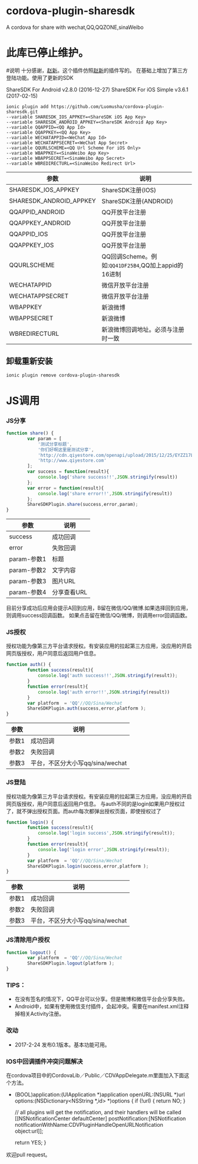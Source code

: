 # cordova-plugin-sharesdk
A cordova for share with wechat,QQ,QQZONE,sinaWeibo

# 此库已停止维护。

#说明
十分感谢，[赵新](https://github.com/raistlinzx)。这个插件仿照[赵新](https://github.com/raistlinzx/cordova-plugin-sharesdk)的插件写的。
在基础上增加了第三方登陆功能。使用了更新的SDK

ShareSDK For Android v2.8.0 (2016-12-27)
ShareSDK For iOS Simple v3.6.1 (2017-02-15)
```
ionic plugin add https://github.com/Luomusha/cordova-plugin-sharesdk.git 
--variable SHARESDK_IOS_APPKEY=<ShareSDK iOS App Key> 
--variable SHARESDK_ANDROID_APPKEY=<ShareSDK Android App Key> 
--variable QQAPPID=<QQ App Id> 
--variable QQAPPKEY=<QQ App Key> 
--variable WECHATAPPID=<WeChat App Id> 
--variable WECHATAPPSECRET=<WeChat App Secret> 
--variable QQURLSCHEME=<QQ Url Scheme For iOS Only> 
--variable WBAPPKEY=<SinaWeibo App Key> 
--variable WBAPPSECRET=<SinaWeibo App Secret> 
--variable WBREDIRECTURL=<SinaWeibo Redirect Url>
```

|参数                         |说明                                 |
|-----------------------------|-------------------------------------|
|SHARESDK_IOS_APPKEY          |ShareSDK注册(IOS)                    |
|SHARESDK_ANDROID_APPKEY      |ShareSDK注册(ANDROID)                |
|QQAPPID_ANDROID              |QQ开放平台注册                       |
|QQAPPKEY_ANDROID             |QQ开放平台注册                       |
|QQAPPID_IOS                  |QQ开放平台注册                       |
|QQAPPKEY_IOS                 |QQ开放平台注册                                          |
|QQURLSCHEME                  |QQ回调Scheme。例如:`QQ41DF25B4`,QQ加上appid的16进制     |
|WECHATAPPID                  |微信开放平台注册                     |
|WECHATAPPSECRET              |微信开放平台注册                     |
|WBAPPKEY                     |新浪微博                             |
|WBAPPSECRET                  |新浪微博                             |
|WBREDIRECTURL                |新浪微博回调地址。必须与注册时一致   |

## 卸载重新安装

```sh
ionic plugin remove cordova-plugin-sharesdk
```


# JS调用
### JS分享
```js
function share() {
        var param = [
            '测试分享标题',
            '你们好啊这里是测试分享',
            'http://cdn.qiyestore.com/openapi/upload/2015/12/25/EYZZ17L785.png',
            'http://www.qiyestore.com'
        ];
        var success = function(result){
            console.log('share success!!',JSON.stringify(result))
        };
        var error = function(result){
            console.log('share error!!',JSON.stringify(result))
        };
	    ShareSDKPlugin.share(success,error,param);
}
```
|参数|说明|
|---|---|
|success|成功回调|
|error|失败回调|
|param-参数1|标题|
|param-参数2|文字内容|
|param-参数3|图片URL|
|param-参数4|分享查看URL|

目前分享成功后应用会提示A回到应用，B留在微信/QQ/微博.如果选择回到应用，则调用success回调函数。
如果点击留在微信/QQ/微博，则调用error回调函数。


### JS授权
授权功能为像第三方平台请求授权。有安装应用的拉起第三方应用，没应用的开启网页版授权，用户同意后返回用户信息。
```js
function auth() {
        function success(result){
            console.log('auth success!!',JSON.stringify(result));
        }
        function error(result){
            console.log('auth error!!',JSON.stringify(result))
        }
        var platform  = 'QQ'//QQ/Sina/Wechat
        ShareSDKPlugin.auth(success,error,platform );
}

```
|参数|说明|
|---|---|
|参数1|成功回调|
|参数2|失败回调|
|参数3|平台，不区分大小写qq/sina/wechat|
### JS登陆

授权功能为像第三方平台请求授权。有安装应用的拉起第三方应用，没应用的开启网页版授权，用户同意后返回用户信息。
与auth不同的是login如果用户授权过了，就不弹出授权页面。而auth每次都弹出授权页面，即使授权过了
```js
function login() {
        function success(result){
            console.log('login success',JSON.stringify(result));
        }
        function error(result){
            console.log('login error',JSON.stringify(result));
        }
        var platform  = 'QQ'//QQ/Sina/Wechat
        ShareSDKPlugin.login(success,error,platform );
}
```
|参数|说明|
|---|---|
|参数1|成功回调|
|参数2|失败回调|
|参数3|平台，不区分大小写qq/sina/wechat|



### JS清除用户授权

```js
function logout() {
        var platform  = 'QQ'//QQ/Sina/Wechat
        ShareSDKPlugin.logout(platform );
}
```



### TIPS：
 - 在没有签名的情况下，QQ平台可以分享。但是微博和微信平台会分享失败。
 - Android中，如果有使用微信支付插件，会起冲突。需要在manifest.xml注释掉相关Activity注册。

### 改动
 - 2017-2-24 发布0.1版本。基本功能可用。

### IOS中回调插件冲突问题解决
在cordova项目中的CordovaLib／Public／CDVAppDelegate.m里面加入下面这个方法。

- (BOOL)application:(UIApplication *)application
openURL:(NSURL *)url
options:(NSDictionary<NSString *,id> *)options
{
  if (!url) {
    return NO;
  }

  // all plugins will get the notification, and their handlers will be called
  [[NSNotificationCenter defaultCenter] postNotification:[NSNotification notificationWithName:CDVPluginHandleOpenURLNotification object:url]];

  return YES;
}

欢迎pull request。
